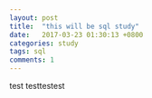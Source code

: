 ```yaml
---
layout: post
title:  "this will be sql study"
date:   2017-03-23 01:30:13 +0800
categories: study
tags: sql
comments: 1
---
```

test
testtestest